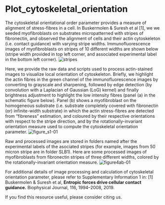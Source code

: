# Plot_cytoskeletal_orientation
The cytoskeletal orientational order parameter provides a measure of alignment of stress-fibres in a cell. In Buskermolen & Suresh et al [1], we we seeded myofibroblasts on substrates micropatterned with stripes of fibronectin, and observed the alignment of cells and their actin cytoskeleton (i.e. contact guidance) with varying stripe widths. Immunofluorescence images of myofibroblasts on stripes of 10 different widths are shown below (stripe width provided in top left corner, and associated experimental label in the bottom left corner).
![stripes](https://github.com/hamsinisuresh/Plot_cytoskeletal_orientation/assets/46113011/85a05388-b57b-4760-aee6-732c3ece88ba)

Here, we provide the raw data and scripts used to process actin-stained images to visualize local orientation of cytoskeleton. Briefly, we highlight the actin fibres in the green channel of the immunofluorescence images by converting to grayscale and sharpening, followed by edge detection (by convolution with a Laplacian of Gaussian (LoG) kernel) and finally brightness adjustment to highlight the low intensity fibres (panel (a) in the schematic figure below). Panel (b) shows a myofibroblast on the homogeneous substrate (i.e. substrate completely covered with fibronectin (or) infinite-width substrate) in which the actin stress-fibres are detected from “fibreness” estimation, and coloured by their respective orientations with respect to the stripe direction, and by the rotationally-invariant orientation measure used to compute the cytoskeletal orientation parameter.
![figure_s1-01](https://github.com/hamsinisuresh/Plot_cytoskeletal_orientation/assets/46113011/44951e16-7243-4b26-920c-56766510db74)

Raw and processed images are stored in folders named after the experimental labels of the asociated stripes (for example, images from 50 micron stripe are in folder SLB1). Here are some processed images of myofibroblasts from fibronectin stripes of three different widths, colored by the rotationally-invariant orientation measure.
![figure4ab-01](https://github.com/hamsinisuresh/Plot_cytoskeletal_orientation/assets/46113011/faa509b4-8939-448a-90e4-59aad25de986)


For additional details of image processing and calculation of cytoskeletal orientation parameter, please refer to Supplementary Information 1 in:
[1] Buskermolen & Suresh et al, **Entropic forces drive cellular contact guidance.** Biophysical Journal, 116, 1994–2008, 2019.

If you find this resource useful, please consider citing us.
